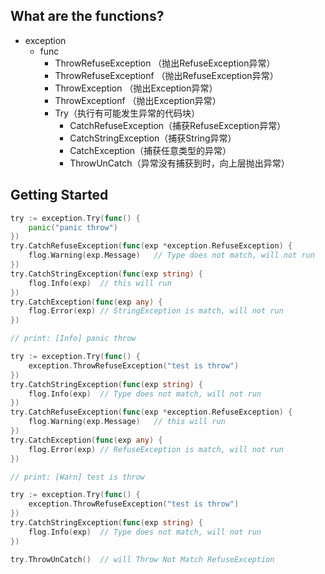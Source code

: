## What are the functions?
* exception
  * func
    * ThrowRefuseException （抛出RefuseException异常）
    * ThrowRefuseExceptionf （抛出RefuseException异常）
    * ThrowException （抛出Exception异常）
    * ThrowExceptionf （抛出Exception异常）
    * Try（执行有可能发生异常的代码块）
      * CatchRefuseException（捕获RefuseException异常）
      * CatchStringException（捕获String异常）
      * CatchException（捕获任意类型的异常）
      * ThrowUnCatch（异常没有捕获到时，向上层抛出异常）
      
## Getting Started

```go
try := exception.Try(func() {
    panic("panic throw")
})
try.CatchRefuseException(func(exp *exception.RefuseException) {
    flog.Warning(exp.Message)   // Type does not match, will not run
})
try.CatchStringException(func(exp string) {
    flog.Info(exp)  // this will run
})
try.CatchException(func(exp any) {
    flog.Error(exp) // StringException is match, will not run
})

// print: [Info] panic throw
```

```go
try := exception.Try(func() {
    exception.ThrowRefuseException("test is throw")
})
try.CatchStringException(func(exp string) {
    flog.Info(exp)  // Type does not match, will not run
})
try.CatchRefuseException(func(exp *exception.RefuseException) {
    flog.Warning(exp.Message)   // this will run
})
try.CatchException(func(exp any) {
    flog.Error(exp) // RefuseException is match, will not run
})

// print: [Warn] test is throw
```

```go
try := exception.Try(func() {
    exception.ThrowRefuseException("test is throw")
})
try.CatchStringException(func(exp string) {
    flog.Info(exp)  // Type does not match, will not run
})

try.ThrowUnCatch()  // will Throw Not Match RefuseException 
```